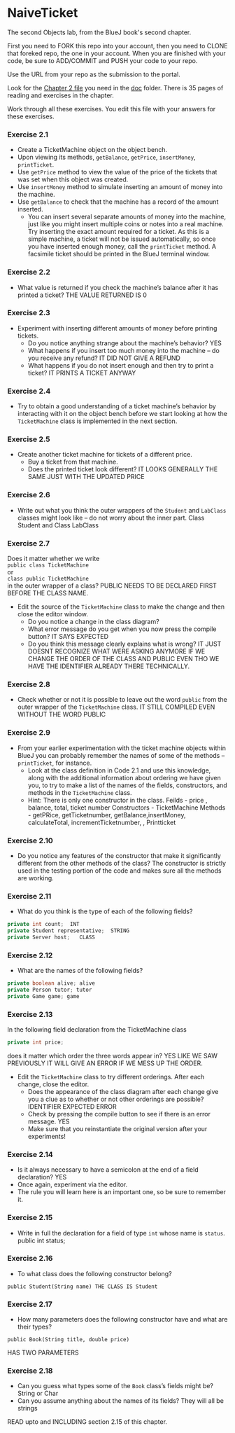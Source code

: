 # NaiveTicket

The second Objects lab, from the BlueJ book's second chapter.

First you need to FORK this repo into your account, then you need to CLONE that foreked repo, the one in your account. 
When you are finished with your code, be sure to ADD/COMMIT and PUSH your code to your repo.

Use the URL from your repo as the submission to the portal. 

Look for the [Chapter 2 file](./doc/BlueJ-objects-first-ch2.pdf) you need in the [doc](./doc) folder.
There is 35 pages of reading and exercises in the chapter.

Work through all these exercises. You edit this file with your answers for these exercises.

### Exercise 2.1
* Create a TicketMachine object on the object bench.
* Upon viewing its methods, `getBalance`, `getPrice`, `insertMoney`, `printTicket`.
* Use `getPrice` method to view the value of the price of the tickets that was set when this object was created.
* Use `insertMoney` method to simulate inserting an amount of money into the machine.
* Use `getBalance` to check that the machine has a record of the amount inserted.
	* You can insert several separate amounts of money into the machine, just like you might insert multiple coins or notes into a real machine. Try inserting the exact amount required for a ticket. As this is a simple machine, a ticket will not be issued automatically, so once you have inserted enough money, call the `printTicket` method. A facsimile ticket should be printed in the BlueJ terminal window.

### Exercise 2.2
* What value is returned if you check the machine’s balance after it has printed a ticket? 
THE VALUE RETURNED IS 0

### Exercise 2.3
* Experiment with inserting different amounts of money before printing tickets.
	* Do you notice anything strange about the machine’s behavior?  YES
	* What happens if you insert too much money into the machine – do you receive any refund? IT DID NOT GIVE A REFUND
	* What happens if you do not insert enough and then try to print a ticket? IT PRINTS A TICKET ANYWAY

### Exercise 2.4
* Try to obtain a good understanding of a ticket machine’s behavior by interacting with it on the object bench before we start looking at how the `TicketMachine` class is implemented in the next section.

### Exercise 2.5
* Create another ticket machine for tickets of a different price.
	* Buy a ticket from that machine.
	* Does the printed ticket look different? IT LOOKS GENERALLY THE SAME JUST WITH THE UPDATED PRICE

### Exercise 2.6
* Write out what you think the outer wrappers of the `Student` and `LabClass` classes might look like – do not worry about the inner part. Class Student and Class LabClass

### Exercise 2.7
Does it matter whether we write<br>
`public class TicketMachine`<br>
or<br>
`class public TicketMachine`<br>
in the outer wrapper of a class?
PUBLIC NEEDS TO BE DECLARED FIRST BEFORE THE CLASS NAME.

* Edit the source of the `TicketMachine` class to make the change and then close the editor window.
	* Do you notice a change in the class diagram?
	* What error message do you get when you now press the compile button? IT SAYS <IDENTIFIER> EXPECTED
	* Do you think this message clearly explains what is wrong? IT JUST DOESNT RECOGNIZE WHAT WERE ASKING ANYMORE IF WE CHANGE THE ORDER OF THE CLASS AND PUBLIC EVEN THO WE HAVE THE IDENTIFIER ALREADY THERE TECHNICALLY.

### Exercise 2.8
* Check whether or not it is possible to leave out the word `public` from the outer wrapper of the `TicketMachine` class. IT STILL COMPILED EVEN WITHOUT THE WORD PUBLIC

### Exercise 2.9
* From your earlier experimentation with the ticket machine objects within BlueJ you can probably remember the names of some of the methods – `printTicket`, for instance.
	* Look at the class definition in Code 2.1 and use this knowledge, along with the additional information about ordering we have given you, to try to make a list of the names of the fields, constructors, and methods in the `TicketMachine` class.
	* Hint: There is only one constructor in the class.
	Feilds - price , balance, total, ticket number
	Constructors - TicketMachine
	Methods - getPRice, getTicketnumber, getBalance,insertMoney, calculateTotal, incrementTicketnumber, , Printticket

### Exercise 2.10
* Do you notice any features of the constructor that make it significantly different from the other methods of the class?
The constructor is strictly used in the testing portion of the code and makes sure all the methods are working. 
### Exercise 2.11
* What do you think is the type of each of the following fields?

```java
private int count;  INT
private Student representative;  STRING
private Server host;   CLASS
```

### Exercise 2.12
* What are the names of the following fields?

```java
private boolean alive; alive
private Person tutor; tutor
private Game game; game
```
### Exercise 2.13

In the following field declaration from the TicketMachine class<br>

```java
private int price;
```
does it matter which order the three words appear in? YES LIKE WE SAW PREVIOUSLY IT WILL GIVE AN ERROR IF WE MESS UP THE ORDER. 
* Edit the `TicketMachine` class to try different orderings. After each change, close the editor.
	* Does the appearance of the class diagram after each change give you a clue as to whether or not other orderings are
possible? IDENTIFIER EXPECTED ERROR
	* Check by pressing the compile button to see if there is an error message. YES
	* Make sure that you reinstantiate the original version after your experiments!

### Exercise 2.14
* Is it always necessary to have a semicolon at the end of a field declaration? YES
* Once again, experiment via the editor.
* The rule you will learn here is an important one, so be sure to remember it.


### Exercise 2.15
* Write in full the declaration for a field of type `int` whose name is `status`.
public int status;

### Exercise 2.16
* To what class does the following constructor belong?
```
public Student(String name) THE CLASS IS Student
```

### Exercise 2.17
* How many parameters does the following constructor have and what are their types?
```
public Book(String title, double price)
```
HAS TWO PARAMETERS

### Exercise 2.18
* Can you guess what types some of the `Book` class’s fields might be?
String or Char
* Can you assume anything about the names of its fields?
They will all be strings 

READ upto and INCLUDING section 2.15 of this chapter.
